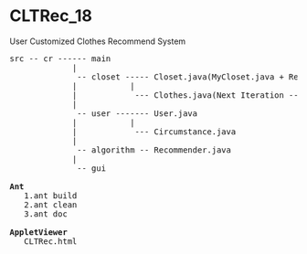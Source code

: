 # CLTRec_18
User Customized Clothes Recommend System

<pre>
src -- cr ------ main
             |
              -- closet ----- Closet.java(MyCloset.java + RecCloset.java)
             |           |
             |            --- Clothes.java(Next Iteration --> Feature Manage)
             |
              -- user ------- User.java
             |           |
             |            --- Circumstance.java
             |
              -- algorithm -- Recommender.java
             |            
              -- gui

<b>Ant</b>
   1.ant build
   2.ant clean
   3.ant doc

<b>AppletViewer</b>
   CLTRec.html
</pre>

